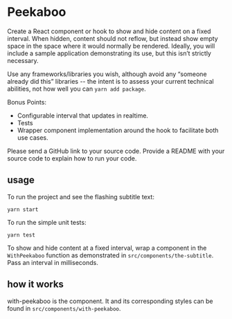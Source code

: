 # Peekaboo

Create a React component or hook to show and hide content on a fixed interval.  When hidden, content should not reflow, but instead show empty space in the space where it would normally be rendered.  Ideally, you will include a sample application demonstrating its use, but this isn’t strictly necessary.

Use any frameworks/libraries you wish, although avoid any “someone already did this” libraries -- the intent is to assess your current technical abilities, not how well you can `yarn add package`.

Bonus Points:
- Configurable interval that updates in realtime.
- Tests
- Wrapper component implementation around the hook to facilitate both use cases.

Please send a GitHub link to your source code. Provide a README with your source code to explain how to run your code.

## usage
To run the project and see the flashing subtitle text:
```
yarn start
```

To run the simple unit tests:
```
yarn test
```

To show and hide content at a fixed interval, wrap a component in the `WithPeekaboo` function as demonstrated in `src/components/the-subtitle`. Pass an interval in milliseconds.

## how it works
with-peekaboo is the component. It and its corresponding styles can be found in `src/components/with-peekaboo`.